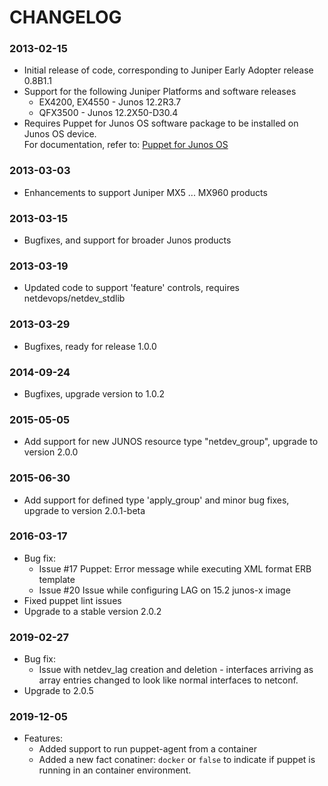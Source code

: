 # CHANGELOG

### 2013-02-15
* Initial release of code, corresponding to Juniper Early Adopter release 0.8B1.1
* Support for the following Juniper Platforms and software releases
  * EX4200, EX4550 - Junos 12.2R3.7
  * QFX3500 - Junos 12.2X50-D30.4
* Requires Puppet for Junos OS software package to be installed on Junos OS device.  
  For documentation, refer to: [Puppet for Junos OS](http://www.juniper.net/techpubs/en_US/release-independent/junos-puppet/information-products/pathway-pages/index.html)
  
### 2013-03-03
* Enhancements to support Juniper MX5 ... MX960 products

### 2013-03-15
* Bugfixes, and support for broader Junos products

### 2013-03-19
* Updated code to support 'feature' controls, requires netdevops/netdev_stdlib

### 2013-03-29
* Bugfixes, ready for release 1.0.0

### 2014-09-24
* Bugfixes, upgrade version to 1.0.2

### 2015-05-05
* Add support for new JUNOS resource type "netdev_group", upgrade to version 2.0.0
  
### 2015-06-30
* Add support for defined type 'apply_group' and minor bug fixes, upgrade to version 2.0.1-beta

### 2016-03-17
* Bug fix: 
  - Issue #17 Puppet: Error message while executing XML format ERB template
  - Issue #20 Issue while configuring LAG on 15.2 junos-x image
* Fixed puppet lint issues
* Upgrade to a stable version 2.0.2

### 2019-02-27
* Bug fix:
  - Issue with netdev_lag creation and deletion - interfaces arriving as array
    entries changed to look like normal interfaces to netconf.
* Upgrade to 2.0.5

### 2019-12-05
* Features:
  - Added support to run puppet-agent from a container
  - Added a new fact conatiner: `docker` or `false` to indicate
  if puppet is running in an container environment.